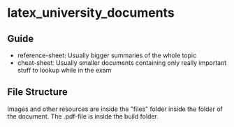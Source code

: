 # latex_university_documents
## Guide
- reference-sheet: Usually bigger summaries of the whole topic
- cheat-sheet: Usually smaller documents containing only really important stuff to lookup while in the exam

## File Structure
Images and other resources are inside the "files" folder inside the folder of the document.
The .pdf-file is inside the build folder.
